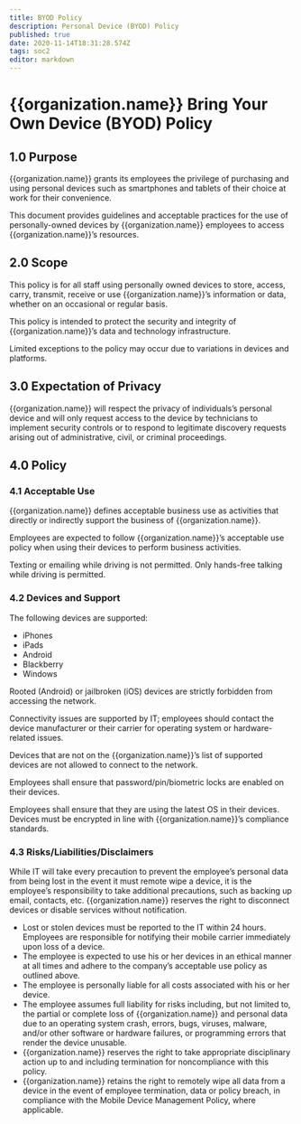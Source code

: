 ```yaml
---
title: BYOD Policy
description: Personal Device (BYOD) Policy
published: true
date: 2020-11-14T18:31:28.574Z
tags: soc2
editor: markdown
---
```


# {{organization.name}} Bring Your Own Device (BYOD) Policy
## 1.0 Purpose
{{organization.name}} grants its employees the privilege of purchasing and using personal devices such as smartphones and tablets of their choice at work for their convenience. 

This document provides guidelines and acceptable practices for the use of personally-owned devices by {{organization.name}} employees to access {{organization.name}}’s resources.

## 2.0 Scope
This policy is for all staff using personally owned devices to store, access, carry, transmit, receive or use {{organization.name}}’s information or data, whether on an occasional or regular basis.

This policy is intended to protect the security and integrity of {{organization.name}}’s data and technology infrastructure. 

Limited exceptions to the policy may occur due to variations in devices and platforms. 

## 3.0 Expectation of Privacy
{{organization.name}} will respect the privacy of individuals’s personal device and will only request access to the device by technicians to implement security controls or to respond to legitimate discovery requests arising out of administrative, civil, or criminal proceedings. 

## 4.0 Policy

### 4.1 Acceptable Use
{{organization.name}} defines acceptable business use as activities that directly or indirectly support the business of {{organization.name}}. 

Employees are expected to follow {{organization.name}}’s acceptable use policy when using their devices to perform business activities. 

Texting or emailing while driving is not permitted. Only hands-free talking while driving is permitted. 

### 4.2 Devices and Support
The following devices are supported: 

- iPhones
- iPads
- Android
- Blackberry
- Windows 

Rooted (Android) or jailbroken (iOS) devices are strictly forbidden from accessing the network. 

Connectivity issues are supported by IT; employees should contact the device manufacturer or their carrier for operating system or hardware-related issues.

Devices that are not on the {{organization.name}}’s list of supported devices are not allowed to connect to the network. 

Employees shall ensure that password/pin/biometric locks are enabled on their devices. 

Employees shall ensure that they are using the latest OS in their devices. 
Devices must be encrypted in line with {{organization.name}}’s compliance standards. 

### 4.3 Risks/Liabilities/Disclaimers
While IT will take every precaution to prevent the employee’s personal data from being lost in the event it must remote wipe a device, it is the employee’s responsibility to take additional precautions, such as backing up email, contacts, etc. {{organization.name}} reserves the right to disconnect devices or disable services without notification. 

- Lost or stolen devices must be reported to the IT within 24 hours. Employees are responsible for notifying their mobile carrier immediately upon loss of a device. 
- The employee is expected to use his or her devices in an ethical manner at all times and adhere to the company’s acceptable use policy as outlined above. 
- The employee is personally liable for all costs associated with his or her device. 
- The employee assumes full liability for risks including, but not limited to, the partial or complete loss of {{organization.name}} and personal data due to an operating system crash, errors, bugs, viruses, malware, and/or other software or hardware failures, or programming errors that render the device unusable. 
- {{organization.name}} reserves the right to take appropriate disciplinary action up to and including termination for noncompliance with this policy. 
- {{organization.name}} retains the right to remotely wipe all data from a device in the event of employee termination, data or policy breach, in compliance with the Mobile Device Management Policy, where applicable.